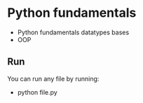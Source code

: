 # Python fundamentals
- Python fundamentals datatypes bases
- OOP

## Run
You can run any file by running:
- python file.py